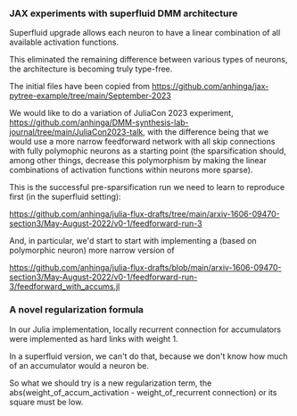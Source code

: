### JAX experiments with superfluid DMM architecture

Superfluid upgrade allows each neuron to have a linear combination of all available activation functions.

This eliminated the remaining difference between various types of neurons, the architecture is becoming truly type-free.

The initial files have been copied from https://github.com/anhinga/jax-pytree-example/tree/main/September-2023

We would like to do a variation of JuliaCon 2023 experiment, https://github.com/anhinga/DMM-synthesis-lab-journal/tree/main/JuliaCon2023-talk,
with the difference being that we would use a more narrow feedforward network with all skip connections
with fully polymophic neurons as a starting point (the sparsification should, among other things,
decrease this polymorphism by making the linear combinations of activation functions within neurons
more sparse).

This is the successful pre-sparsification run we need to learn to reproduce first (in the superfluid setting):

https://github.com/anhinga/julia-flux-drafts/tree/main/arxiv-1606-09470-section3/May-August-2022/v0-1/feedforward-run-3

And, in particular, we'd start to start with implementing a (based on polymorphic neuron) more narrow version of

https://github.com/anhinga/julia-flux-drafts/blob/main/arxiv-1606-09470-section3/May-August-2022/v0-1/feedforward-run-3/feedforward_with_accums.jl

### A novel regularization formula

In our Julia implementation, locally recurrent connection for accumulators were implemented as hard links with weight 1.

In a superfluid version, we can't do that, because we don't know how much of an accumulator would a neuron be.

So what we should try is a new regularization term, the abs(weight_of_accum_activation - weight_of_recurrent connection)
or its square must be low.
